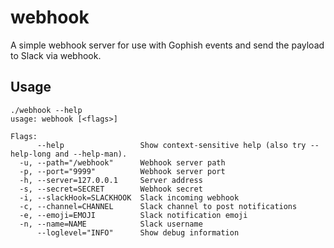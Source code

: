 # webhook

A simple webhook server for use with Gophish events and send the payload to
Slack via webhook.

## Usage

```console
./webhook --help
usage: webhook [<flags>]

Flags:
      --help                 Show context-sensitive help (also try --help-long and --help-man).
  -u, --path="/webhook"      Webhook server path
  -p, --port="9999"          Webhook server port
  -h, --server=127.0.0.1     Server address
  -s, --secret=SECRET        Webhook secret
  -i, --slackHook=SLACKHOOK  Slack incoming webhook
  -c, --channel=CHANNEL      Slack channel to post notifications
  -e, --emoji=EMOJI          Slack notification emoji
  -n, --name=NAME            Slack username
      --loglevel="INFO"      Show debug information
```

